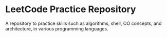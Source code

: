 # LeetCode Practice Repository

A repository to practice skills such as algorithms, shell, OO concepts, and architecture, in various programming languages.